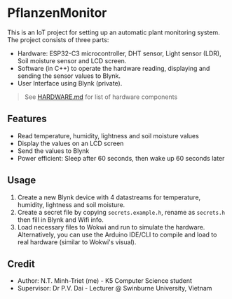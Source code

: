 # PflanzenMonitor

This is an IoT project for setting up an automatic plant monitoring system. The project consists of three parts:

- Hardware: ESP32-C3 microcontroller, DHT sensor, Light sensor (LDR), Soil moisture sensor and LCD screen.
- Software (in C++) to operate the hardware reading, displaying and sending the sensor values to Blynk.
- User Interface using Blynk (private).

> See [HARDWARE.md](HARDWARE.md) for list of hardware components

## Features

- Read temperature, humidity, lightness and soil moisture values
- Display the values on an LCD screen
- Send the values to Blynk
- Power efficient: Sleep after 60 seconds, then wake up 60 seconds later

## Usage

1. Create a new Blynk device with 4 datastreams for temperature, humidity, lightness and soil moisture.
2. Create a secret file by copying `secrets.example.h`, rename as `secrets.h` then fill in Blynk and Wifi info.
3. Load necessary files to Wokwi and run to simulate the hardware. Alternatively, you can use the Arduino IDE/CLI to compile and load to real hardware (similar to Wokwi's visual).

## Credit

- Author: N.T. Minh-Triet (me) - K5 Computer Science student
- Supervisor: Dr P.V. Dai - Lecturer @ Swinburne University, Vietnam
